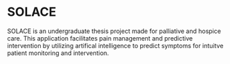 # SOLACE

SOLACE is an undergraduate thesis project made for palliative and hospice care. This application facilitates pain management and predictive intervention by utilizing artifical intelligence to predict symptoms for intuitve patient monitoring and intervention.

